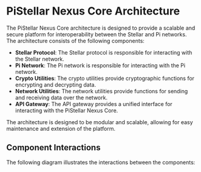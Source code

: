 # PiStellar Nexus Core Architecture

The PiStellar Nexus Core architecture is designed to provide a scalable and secure platform for interoperability between the Stellar and Pi networks. The architecture consists of the following components:

* **Stellar Protocol**: The Stellar protocol is responsible for interacting with the Stellar network.
* **Pi Network**: The Pi network is responsible for interacting with the Pi network.
* **Crypto Utilities**: The crypto utilities provide cryptographic functions for encrypting and decrypting data.
* **Network Utilities**: The network utilities provide functions for sending and receiving data over the network.
* **API Gateway**: The API gateway provides a unified interface for interacting with the PiStellar Nexus Core.

The architecture is designed to be modular and scalable, allowing for easy maintenance and extension of the platform.

## Component Interactions

The following diagram illustrates the interactions between the components:
